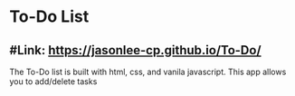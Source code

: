 # To-Do List

## #Link: https://jasonlee-cp.github.io/To-Do/
The To-Do list is built with html, css, and vanila javascript. This app allows you to add/delete tasks
